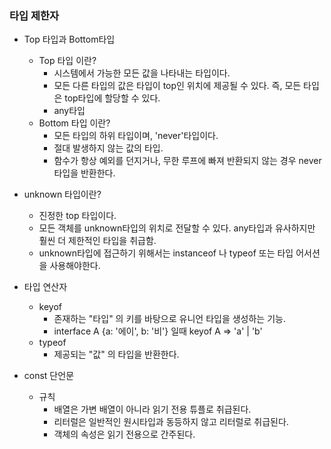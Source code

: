 ### 타입 제한자

- Top 타입과 Bottom타입

  - Top 타입 이란?
    - 시스템에서 가능한 모든 값을 나타내는 타입이다.
    - 모든 다른 타입의 값은 타입이 top인 위치에 제공될 수 있다. 즉, 모든 타입은 top타입에 할당할 수 있다.
    - any타입
  - Bottom 타입 이란?
    - 모든 타입의 하위 타입이며, 'never'타입이다.
    - 절대 발생하지 않는 값의 타입.
    - 함수가 항상 예외를 던지거나, 무한 루프에 빠져 반환되지 않는 경우 never타입을 반환한다.

- unknown 타입이란?

  - 진정한 top 타입이다.
  - 모든 객체를 unknown타입의 위치로 전달할 수 있다. any타입과 유사하지만 훨씬 더 제한적인 타입을 취급함.
  - unknown타입에 접근하기 위해서는 instanceof 나 typeof 또는 타입 어서션을 사용해야한다.

- 타입 연산자

  - keyof
    - 존재하는 "타입" 의 키를 바탕으로 유니언 타입을 생성하는 기능.
    - interface A {a: '에이', b: '비'} 일때 keyof A => 'a' | 'b'
  - typeof
    - 제공되는 "값" 의 타입을 반환한다.

- const 단언문
  - 규칙
    - 배열은 가변 배열이 아니라 읽기 전용 튜플로 취급된다.
    - 리터럴은 일반적인 원시타입과 동등하지 않고 리터럴로 취급된다.
    - 객체의 속성은 읽기 전용으로 간주된다.

